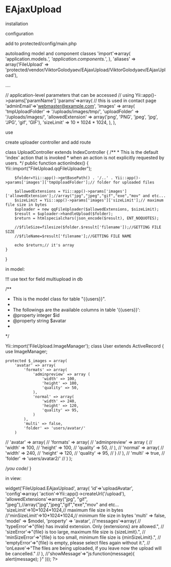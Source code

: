 EAjaxUpload
===========


installation



configuration

add to protected/config/main.php

autoloading model and component classes
'import'=>array(
    'application.models.*',
    'application.components.*',
),
'aliases' => array('FileUpload' => 'protected/vendor/ViktorGolodyaev/EAjaxUpload/ViktorGolodyaev/EAjaxUpload'),


....



// application-level parameters that can be accessed
// using Yii::app()->params['paramName']
'params'=>array(
    // this is used in contact page
    'adminEmail'=>'webmaster@example.com',
    'images' => array(
        'tmpUploadFolder' => '/uploads/images/tmp/',
        'uploadFolder' => '/uploads/images/',
        'allowedExtension' => array('png', 'PNG', 'jpeg', 'jpg', 'JPG', 'gif', 'GIF'),
        'sizeLimit' => 10 * 1024 * 1024,
    ),
),




use

create uploader controller and add route

                          

class UploadController extends IndexController
{
	/**
	 * This is the default 'index' action that is invoked
	 * when an action is not explicitly requested by users.
	 */
	public function actionIndex()
	{
        Yii::import("FileUpload.qqFileUploader");

        $folder=Yii::app()->getBasePath() . '/..' . Yii::app()->params['images']['tmpUploadFolder'];// folder for uploaded files

        $allowedExtensions = Yii::app()->params['images']['allowedExtension'];//array("jpg","jpeg","gif","exe","mov" and etc...
        $sizeLimit = Yii::app()->params['images']['sizeLimit'];// maximum file size in bytes
        $uploader = new qqFileUploader($allowedExtensions, $sizeLimit);
        $result = $uploader->handleUpload($folder);
        $return = htmlspecialchars(json_encode($result), ENT_NOQUOTES);

        //$fileSize=filesize($folder.$result['filename']);//GETTING FILE SIZE
        //$fileName=$result['filename'];//GETTING FILE NAME

        echo $return;// it's array
	}


}



in model:


!!! use text for field multiupload in db


/**
 * This is the model class for table "{{users}}".
 *
 * The followings are the available columns in table '{{users}}':
 * @property integer $id
 * @property string $avatar
 *
 */

Yii::import('FileUpload.ImageManager');
class User extends ActiveRecord
{
    use ImageManager;

    protected $_images = array(
        'avatar' => array(
            'formats' => array(
                'adminpreview' => array (
                    'width' => 100,
                    'height' => 100,
                    'quality' => 50,
                ),
                'normal' => array(
                    'width' => 240,
                    'height' => 120,
                    'quality' => 95,
                )
            ),
            'multi' => false,
            'folder' => 'users/avatar/'
        )
//        'avatar' => array(
//                    'formats' => array(
//                        'adminpreview' => array (
//                            'width' => 100,
//                            'height' => 100,
//                            'quality' => 50,
//                        ),
//                        'normal' => array(
//                            'width' => 240,
//                            'height' => 120,
//                            'quality' => 95,
//                        )
//                    ),
//                    'multi' => true,
//                    'folder' => 'users/avatar2/'
//                )
    );

/*you code*/
}




in view:


<? $this->widget('FileUpload.EAjaxUpload',
array(
    'id'=>'uploadAvatar',
    'config'=>array(
    'action'=>Yii::app()->createUrl('/upload'),
    'allowedExtensions'=>array("jpg", "gif", "jpeg"),//array("jpg","jpeg","gif","exe","mov" and etc...
    'sizeLimit'=>10*1024*1024,// maximum file size in bytes
    //'minSizeLimit'=>10*1024*1024,// minimum file size in bytes
    'multi' => false,
    'model' => $model,
    'property' => 'avatar',
    //'messages'=>array(
    //                  'typeError'=>"{file} has invalid extension. Only {extensions} are allowed.",
    //                  'sizeError'=>"{file} is too large, maximum file size is {sizeLimit}.",
    //                  'minSizeError'=>"{file} is too small, minimum file size is {minSizeLimit}.",
    //                  'emptyError'=>"{file} is empty, please select files again without it.",
    //                  'onLeave'=>"The files are being uploaded, if you leave now the upload will be cancelled."
    //                 ),
    //'showMessage'=>"js:function(message){ alert(message); }"
))); ?>


